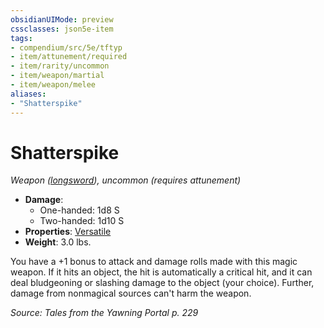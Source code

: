 ```yaml
---
obsidianUIMode: preview
cssclasses: json5e-item
tags:
- compendium/src/5e/tftyp
- item/attunement/required
- item/rarity/uncommon
- item/weapon/martial
- item/weapon/melee
aliases: 
- "Shatterspike"
---
```

# Shatterspike
*Weapon ([longsword](TTRPG/Source%20Material/Mechanics/items/longsword.md)), uncommon (requires attunement)*  

- **Damage**:
  - One-handed: 1d8 S
  - Two-handed: 1d10 S
- **Properties**: [Versatile](TTRPG/Source%20Material/Mechanics/Rules/item-properties.md#Versatile)
- **Weight**: 3.0 lbs.

You have a +1 bonus to attack and damage rolls made with this magic weapon. If it hits an object, the hit is automatically a critical hit, and it can deal bludgeoning or slashing damage to the object (your choice). Further, damage from nonmagical sources can't harm the weapon.

*Source: Tales from the Yawning Portal p. 229*